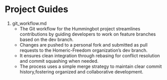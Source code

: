 # Project Guides

1. git_workflow.md
    - The Git workflow for the Hummingbot project streamlines contributions by guiding developers to work on feature branches based on the dev branch. 
    - Changes are pushed to a personal fork and submitted as pull requests to the Homeric-Freedom organization’s dev branch.
    - It ensures clean integration through rebasing for conflict resolution and commit squashing when needed.
    - The process uses a simple merge strategy to maintain clear commit history,fostering organized and collaborative development.


